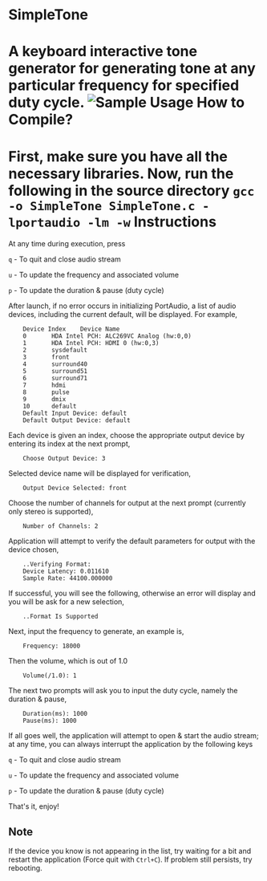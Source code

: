 SimpleTone
===========================
A keyboard interactive tone generator for generating tone at any particular frequency for specified duty cycle. 
![Sample Usage](https://github.com/MaxLikelihood/DSP/raw/master/SimpleTone/simpletone.gif)
How to Compile?
==========================
First, make sure you have all the necessary libraries. Now, run the following in the source directory `gcc -o SimpleTone SimpleTone.c -lportaudio -lm -w`
Instructions
==========================
At any time during execution, press

`q` - To quit and close audio stream

`u` - To update the frequency and associated volume

`p` - To update the duration & pause (duty cycle)

After launch, if no error occurs in initializing PortAudio, a list of audio devices, including the current default, will be displayed. For example,
  
		Device Index	Device Name
		0		HDA Intel PCH: ALC269VC Analog (hw:0,0)
		1		HDA Intel PCH: HDMI 0 (hw:0,3)
		2		sysdefault
		3		front
		4		surround40
		5		surround51
		6		surround71
		7		hdmi
		8		pulse
		9		dmix
		10		default
		Default Input Device: default
		Default Output Device: default
  
Each device is given an index, choose the appropriate output device by entering its index at the next prompt,

		Choose Output Device: 3
  
Selected device name will be displayed for verification,

		Output Device Selected: front
  
Choose the number of channels for output at the next prompt (currently only stereo is supported),

		Number of Channels: 2
  
Application will attempt to verify the default parameters for output with the device chosen,
  
		..Verifying Format:
		Device Latency: 0.011610
		Sample Rate: 44100.000000
  
If successful, you will see the following, otherwise an error will display and you will be ask for a new selection,
  
		..Format Is Supported
  
Next, input the frequency to generate, an example is,
  
		Frequency: 18000
  
Then the volume, which is out of 1.0
  
		Volume(/1.0): 1
  
The next two prompts will ask you to input the duty cycle, namely the duration & pause,
  
		Duration(ms): 1000
		Pause(ms): 1000
  
If all goes well, the application will attempt to open & start the audio stream; at any time, you can always interrupt the application by the following keys
  
`q` - To quit and close audio stream
  
`u` - To update the frequency and associated volume
  
`p` - To update the duration & pause (duty cycle)
  
That's it, enjoy!
  
Note
-----------------------------
If the device you know is not appearing in the list, try waiting for a bit and restart the application (Force quit with `Ctrl+C`). If problem still persists, try rebooting.


